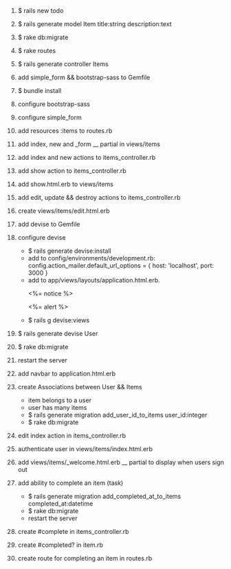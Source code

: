 1. $ rails new todo

2. $ rails generate model Item title:string description:text

3. $ rake db:migrate

4. $ rake routes

5. $ rails generate controller Items

6. add simple_form && bootstrap-sass to Gemfile

7. $ bundle install

8. configure bootstrap-sass

9. configure simple_form

10. add resources :items to routes.rb

11. add index, new and _form __ partial in views/items

12. add index and new actions to items_controller.rb

13. add show action to items_controller.rb

14. add show.html.erb to views/items

15. add edit, update && destroy actions to items_controller.rb

16. create views/items/edit.html.erb

17. add devise to Gemfile

18. configure devise
    - $ rails generate devise:install
    - add to config/environments/development.rb:
       config.action_mailer.default_url_options = { host: 'localhost', port: 3000 }
    - add to app/views/layouts/application.html.erb.
       <p class="notice"><%= notice %></p>
       <p class="alert"><%= alert %></p>
    - $ rails g devise:views

19. $ rails generate devise User

20. $ rake db:migrate

21. restart the server

22. add navbar to application.html.erb

23. create Associations between User && Items
    - item belongs to a user
    - user has many items
    - $ rails generate migration add_user_id_to_items user_id:integer
    - $ rake db:migrate

24. edit index action in items_controller.rb

25. authenticate user in views/items/index.html.erb

26. add views/items/_welcome.html.erb __ partial to display when users sign out

27. add ability to complete an item (task)
    - $ rails generate migration add_completed_at_to_items completed_at:datetime
    - $ rake db:migrate
    - restart the server

28. create #complete in items_controller.rb

29. create #completed? in item.rb

30. create route for completing an item in routes.rb

